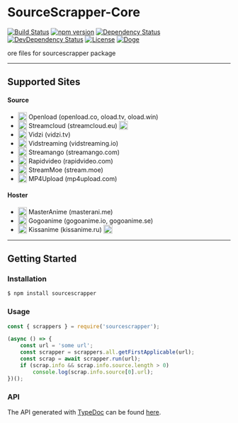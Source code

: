# SourceScrapper-Core

[![Build Status](https://travis-ci.org/OpenByteDev/SourceScrapper.svg?branch=master)](https://travis-ci.org/OpenByteDev/SourceScrapper) [![npm version](https://badge.fury.io/js/sourcescrapper.svg)](https://www.npmjs.com/package/sourcescrapper) 
[![Dependency Status](https://david-dm.org/OpenByteDev/SourceScrapper/status.svg)](https://david-dm.org/OpenByteDev/SourceScrapper)  [![DevDependency Status](https://david-dm.org/OpenByteDev/SourceScrapper/dev-status.svg)](https://david-dm.org/OpenByteDev/SourceScrapper?type=dev)  [![License](https://img.shields.io/github/license/mashape/apistatus.svg)](https://opensource.org/licenses/MIT) [![Doge](https://img.shields.io/badge/doge-wow-yellow.svg)]()

ore files for sourcescrapper package

<hr>

## Supported Sites

#### Source
 - <sub><img src="http://www.google.com/s2/favicons?domain=oload.win" height="20"></sub> Openload (openload.co, oload.tv, oload.win)
 - <sub><img src="http://www.google.com/s2/favicons?domain=streamcloud.eu" height="20"></sub> Streamcloud (streamcloud.eu) <sub><img src="https://i.imgur.com/Hm8dCCN.png" height="20"></sub>
 - <sub><img src="http://www.google.com/s2/favicons?domain=vidzi.tv" height="20"></sub> Vidzi (vidzi.tv)
 - <sub><img src="http://www.google.com/s2/favicons?domain=vidstreaming.io" height="20"></sub> Vidstreaming (vidstreaming.io)
 - <sub><img src="http://www.google.com/s2/favicons?domain=streamango.com" height="20"></sub> Streamango (streamango.com)
 - <sub><img src="http://www.google.com/s2/favicons?domain=rapidvideo.com" height="20"></sub> Rapidvideo (rapidvideo.com)
 - <sub><img src="http://www.google.com/s2/favicons?domain=stream.moe" height="20"></sub> StreamMoe (stream.moe)
 - <sub><img src="http://www.google.com/s2/favicons?domain=mp4upload.com" height="20"></sub> MP4Upload (mp4upload.com)

#### Hoster
- <sub><img src="http://www.google.com/s2/favicons?domain=masterani.me" height="20"></sub> MasterAnime (masterani.me)
- <sub><img src="http://www.google.com/s2/favicons?domain=gogoanime.io" height="20"></sub> Gogoanime (gogoanime.io, gogoanime.se)
- <sub><img src="http://www.google.com/s2/favicons?domain=kissanime.ru" height="20"></sub> Kissanime (kissanime.ru) <sub><img src="https://i.imgur.com/Hm8dCCN.png" height="20"></sub>
<hr>

## Getting Started
### Installation
```bash
$ npm install sourcescrapper
```

### Usage
```js
const { scrappers } = require('sourcescrapper');

(async () => {
    const url = 'some url';
    const scrapper = scrappers.all.getFirstApplicable(url);
    const scrap = await scrapper.run(url);
    if (scrap.info && scrap.info.source.length > 0)
        console.log(scrap.info.source[0].url);
})();
```

### API
The API generated with [TypeDoc](http://typedoc.org/) can be found [here](https://openbytedev.github.io/SourceScrapper/).
